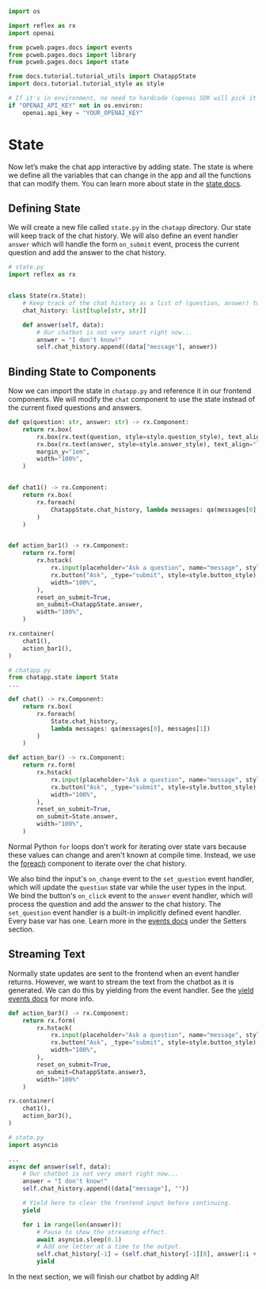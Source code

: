 ```python exec
import os

import reflex as rx
import openai

from pcweb.pages.docs import events
from pcweb.pages.docs import library
from pcweb.pages.docs import state

from docs.tutorial.tutorial_utils import ChatappState
import docs.tutorial.tutorial_style as style

# If it's in environment, no need to hardcode (openai SDK will pick it up)
if "OPENAI_API_KEY" not in os.environ:
    openai.api_key = "YOUR_OPENAI_KEY"

```

# State

Now let’s make the chat app interactive by adding state. The state is where we define all the variables that can change in the app and all the functions that can modify them. You can learn more about state in the [state docs]({state.overview.path}).

## Defining State

We will create a new file called `state.py` in the `chatapp` directory. Our state will keep track of the chat history. We will also define an event handler `answer` which will handle the form `on_submit` event, process the current question and add the answer to the chat history.

```python
# state.py
import reflex as rx


class State(rx.State):
    # Keep track of the chat history as a list of (question, answer) tuples.
    chat_history: list[tuple[str, str]]

    def answer(self, data):
        # Our chatbot is not very smart right now...
        answer = "I don't know!"
        self.chat_history.append((data["message"], answer))

```

## Binding State to Components

Now we can import the state in `chatapp.py` and reference it in our frontend components. We will modify the `chat` component to use the state instead of the current fixed questions and answers.

```python exec
def qa(question: str, answer: str) -> rx.Component:
    return rx.box(
        rx.box(rx.text(question, style=style.question_style), text_align="right"),
        rx.box(rx.text(answer, style=style.answer_style), text_align="left"),
        margin_y="1em",
        width="100%",
    )


def chat1() -> rx.Component:
    return rx.box(
        rx.foreach(
            ChatappState.chat_history, lambda messages: qa(messages[0], messages[1])
        )
    )


def action_bar1() -> rx.Component:
    return rx.form(
        rx.hstack(
            rx.input(placeholder="Ask a question", name="message", style=style.input_style),
            rx.button("Ask", _type="submit", style=style.button_style),
            width="100%",
        ),
        reset_on_submit=True,
        on_submit=ChatappState.answer,
        width="100%",
    )
```

```python demo box
rx.container(
    chat1(),
    action_bar1(),
)
```

```python
# chatapp.py
from chatapp.state import State
...

def chat() -> rx.Component:
    return rx.box(
        rx.foreach(
            State.chat_history,
            lambda messages: qa(messages[0], messages[1])
        )
    )

def action_bar() -> rx.Component:
    return rx.form(
        rx.hstack(
            rx.input(placeholder="Ask a question", name="message", style=style.input_style),
            rx.button("Ask", _type="submit", style=style.button_style),
            width="100%",
        ),
        reset_on_submit=True,
        on_submit=State.answer,
        width="100%",
    )
```

Normal Python `for` loops don't work for iterating over state vars because these values can change and aren't known at compile time. Instead, we use the [foreach]({library.layout.foreach.path}) component to iterate over the chat history.

We also bind the input's `on_change` event to the `set_question` event handler, which will update the `question` state var while the user types in the input. We bind the button's `on_click` event to the `answer` event handler, which will process the question and add the answer to the chat history. The `set_question` event handler is a built-in implicitly defined event handler. Every base var has one. Learn more in the [events docs]({events.setters.path}) under the Setters section.


## Streaming Text

Normally state updates are sent to the frontend when an event handler returns. However, we want to stream the text from the chatbot as it is generated. We can do this by yielding from the event handler. See the [yield events docs]({events.yield_events.path}) for more info.


```python exec
def action_bar3() -> rx.Component:
    return rx.form(
        rx.hstack(
            rx.input(placeholder="Ask a question", name="message", style=style.input_style),
            rx.button("Ask", _type="submit", style=style.button_style),
            width="100%",
        ),
        reset_on_submit=True,
        on_submit=ChatappState.answer3,
        width="100%"
    )
```

```python demo box
rx.container(
    chat1(),
    action_bar3(),
)
```

```python
# state.py
import asyncio

...
async def answer(self, data):
    # Our chatbot is not very smart right now...
    answer = "I don't know!"
    self.chat_history.append((data["message"], ""))

    # Yield here to clear the frontend input before continuing.
    yield

    for i in range(len(answer)):
        # Pause to show the streaming effect.
        await asyncio.sleep(0.1)
        # Add one letter at a time to the output.
        self.chat_history[-1] = (self.chat_history[-1][0], answer[:i + 1])
        yield
```

In the next section, we will finish our chatbot by adding AI!

